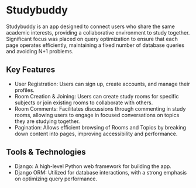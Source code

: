 # Studybuddy

Studybuddy is an app designed to connect users who share the same academic interests, providing a collaborative environment to study together. Significant focus was placed on query optimization to ensure that each page operates efficiently, maintaining a fixed number of database queries and avoiding N+1 problems.

## Key Features

- User Registration: Users can sign up, create accounts, and manage their profiles.
- Room Creation & Joining: Users can create study rooms for specific subjects or join existing rooms to collaborate with others.
- Room Comments: Facilitates discussions through commenting in study rooms, allowing users to engage in focused conversations on topics they are studying together.
- Pagination: Allows efficient browsing of Rooms and Topics by breaking down content into pages, improving accessibility and performance.

## Tools & Technologies

- Django: A high-level Python web framework for building the app.
- Django ORM: Utilized for database interactions, with a strong emphasis on optimizing query performance.

